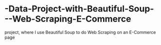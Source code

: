 # -Data-Project-with-Beautiful-Soup---Web-Scraping-E-Commerce
project, where I use Beautiful Soup to do Web Scraping on an E-Commerce page
